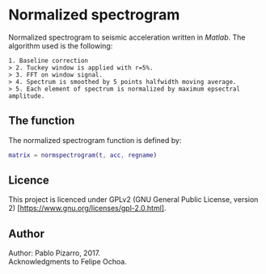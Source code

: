 # Normalized spectrogram
Normalized spectrogram to seismic acceleration written in *Matlab*. The algorithm used is the following:

```
1. Baseline correction
> 2. Tuckey window is applied with r=5%.
> 3. FFT on window signal.
> 4. Spectrum is smoothed by 5 points halfwidth moving average.
> 5. Each element of spectrum is normalized by maximum epsectral amplitude.
```

## The function

The normalized spectrogram function is defined by:

```matlab
matrix = normspectrogram(t, acc, regname)
```

## Licence
This project is licenced under GPLv2 (GNU General Public License, version 2) [https://www.gnu.org/licenses/gpl-2.0.html].

## Author
Author: Pablo Pizarro, 2017.<br>
Acknowledgments to Felipe Ochoa.